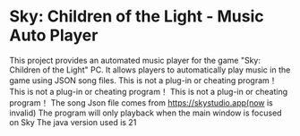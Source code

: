 # Sky: Children of the Light - Music Auto Player
This project provides an automated music player for the game "Sky: Children of the Light" PC. It allows players to automatically play music in the game using JSON song files.
This is not a plug-in or cheating program！ This is not a plug-in or cheating program！ This is not a plug-in or cheating program！
The song Json file comes from https://skystudio.app(now is invalid)
The program will only playback when the main window is focused on Sky
The java version used is 21
